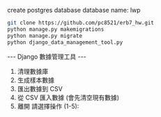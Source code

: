 create postgres database
database name: lwp

```bash
git clone https://github.com/pc8521/erb7_hw.git
python manage.py makemigrations
python manage.py migrate
python django_data_management_tool.py
```
--- Django 數據管理工具 ---
1. 清理數據庫
2. 生成樣本數據
3. 匯出數據到 CSV
4. 從 CSV 匯入數據 (會先清空現有數據)
5. 離開
請選擇操作 (1-5): 

